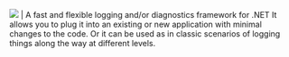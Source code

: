 ![](https://raw.github.com/ukoreh/dotnetlog/master/logo.png) | A fast and flexible logging and/or diagnostics framework for .NET It allows you to plug it into an existing or new application with minimal changes to the code. Or it can be used as in classic scenarios of logging things along the way at different levels.

